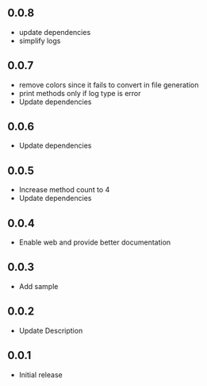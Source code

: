 ## 0.0.8

* update dependencies
* simplify logs

## 0.0.7

* remove colors since it fails to convert in file generation
* print methods only if log type is error
* Update dependencies


## 0.0.6

* Update dependencies 

## 0.0.5

* Increase method count to 4
* Update dependencies

## 0.0.4

* Enable web and provide better documentation

## 0.0.3

* Add sample

## 0.0.2

* Update Description

## 0.0.1

* Initial release
